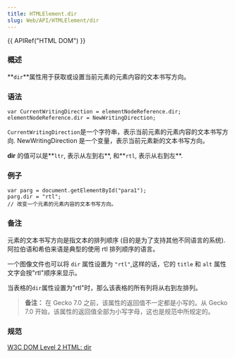 ```yaml
---
title: HTMLElement.dir
slug: Web/API/HTMLElement/dir
---
```

{{ APIRef("HTML DOM") }}

### 概述

**`dir`**属性用于获取或设置当前元素的元素内容的文本书写方向。

### 语法

```
var CurrentWritingDirection = elementNodeReference.dir;
elementNodeReference.dir = NewWritingDirection;
```

`CurrentWritingDirection`是一个字符串，表示当前元素的元素内容的文本书写方向. NewWritingDirection 是一个变量，表示当前元素新的文本书写方向。

**dir** 的值可以是**`ltr`, 表示从左到右**, 和**`rtl`, 表示从右到左**.

### 例子

```
var parg = document.getElementById("para1");
parg.dir = "rtl";
// 改变一个元素的元素内容的文本书写方向。
```

### 备注

元素的文本书写方向是指文本的排列顺序 (目的是为了支持其他不同语言的系统). 阿拉伯语和希伯来语是典型的使用 rtl 排列顺序的语言。

一个图像文件也可以将 `dir` 属性设置为 `"rtl"`,这样的话，它的 `title` 和 `alt` 属性文字会按"rtl"顺序来显示。

当表格的`dir`属性设置为"rtl"时，那么该表格的所有列将从右到左排列。

> **备注：** 在 Gecko 7.0 之前，该属性的返回值不一定都是小写的。从 Gecko 7.0 开始，该属性的返回值全部为小写字母，这也是规范中所规定的。

### 规范

[W3C DOM Level 2 HTML: dir](http://www.w3.org/TR/DOM-Level-2-HTML/html.html#ID-52460740)
